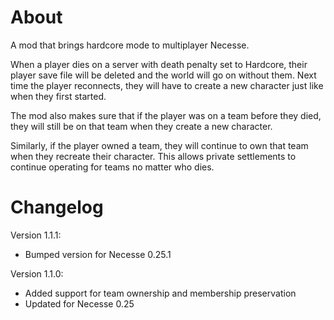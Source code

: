 # About

A mod that brings hardcore mode to multiplayer Necesse.

When a player dies on a server with death penalty set to Hardcore, their player save file will be deleted and the world will go on without them. Next time the player reconnects, they will have to create a new character just like when they first started.

The mod also makes sure that if the player was on a team before they died, they will still be on that team when they create a new character.

Similarly, if the player owned a team, they will continue to own that team when they recreate their character. This allows private settlements to continue operating for teams no matter who dies.

# Changelog

Version 1.1.1:
- Bumped version for Necesse 0.25.1
  
Version 1.1.0:
- Added support for team ownership and membership preservation
- Updated for Necesse 0.25
